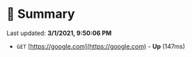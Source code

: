 # 📖 Summary
Last updated: **3/1/2021, 9:50:06 PM**

- `GET` [https://google.com](https://google.com) - **Up** (147ms)

